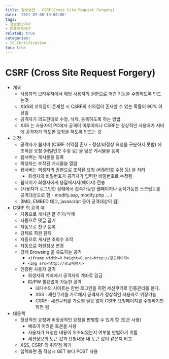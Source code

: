```yaml
---
title: 정보보안 - CSRF(Cross Site Request Forgery)
date: '2021-07-08 19:00:00'
tags:
- 정보보안기사
- 어플리케이션
related: true
categories:
- IS_Certification
toc: true
---
```


# CSRF (Cross Site Request Forgery)
- 개요
    + 사용자의 브라우저에서 해당 사용자의 권한으로 어떤 기능을 수행하도록 만드는것
    + XSS의 취약점이 존재할 시 CSRF의 취약점이 존재할 수 있는 확률이 90% 이상임
    + 공격자가 의도한대로 수정, 삭제, 등록하도록 하는 방법
    + XSS 는 사용자의 PC에서 공격이 이루어지나 CSRF는 정상적인 사용자가 서버에 공격자가 의도한 요청을 하도록 만드는 것
- 과정
    + 공격자가 웹서버 (CSRF 취약점 존재 - 정상/비정상 요청을 구분하지 못함) 에 조작된 요청 (비밀번호 수정 등) 을 담은 게시물을 등록
    + 웹서버는 게시물을 등록
    + 희생자는 조작된 게시물을 열람
    + 웹서버는 희생자의 권한으로 조작된 요청 (비밀번호 수정 등) 을 처리
        * 희생자의 비밀번호가 공격자가 입력한 비밀번호로 수정됨
    + 웹서버가 희생자에게 응답메시지(페이지) 전송
    + (사용자가 로그인한 상태에서 접속가능한 웹페이지나 동작가능한 스크립트를 공격대상으로 함 - modify.asp, modify.php ... )
    + (IMG, EMBED 태그, javascript 등이 공격대상이 됨)
- CSRF 의 공격 예
    + 자동으로 게시판 글 추가/삭제
    + 자동으로 댓글 달기
    + 자동으로 친구 등록
    + 강제로 회원 탈퇴
    + 자동으로 게시판 조회수 조작
    + 자동으로 회원정보 변경
    + 강제 Browsing 을 유도하는 공격
        * `<iframe width=0 height=0 src=http://광고페이지>`
        * `<img src=http://광고페이지>`
    + 인증된 사용자 공격
        * 희생자의 계좌에서 공격자의 계좌로 입금
        * ID/PW 필요없이 가능한 공격
            - 대다수의 사이트는 한번 로그인을 하면 세션쿠키로 인증관리를 한다.
            - XSS : 세션쿠키를 가로채서 공격자가 정상적인 사용자로 위장가능
            - CSRF : 세션쿠키를 가로챌 필요 없이 CSRF 요청페이지를 수행하기만 하면 됨
- 대응책
    + 정상적인 요청과 비정상적인 요청을 판별할 수 있게 함 (토큰 사용)
        * 예측이 어려운 토큰을 사용
        * 사용자가 요청한 내용이 위조되었는지 여부를 판별하기 위함
        * 세션정보의 토큰 값과 요청내용 내 토큰 값이 같은지 비교
    + XSS, CSRF 의 취약점 제거
    + 입력화면 폼 작성시 GET 보다 POST 사용


